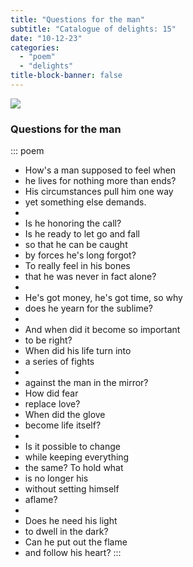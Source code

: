 ```yaml
---
title: "Questions for the man"
subtitle: "Catalogue of delights: 15"
date: "10-12-23"
categories:
  - "poem"
  - "delights"
title-block-banner: false
---
```


![](https://substackcdn.com/image/fetch/f_auto,q_auto:good,fl_progressive:steep/https%3A%2F%2Fsubstack-post-media.s3.amazonaws.com%2Fpublic%2Fimages%2F7623ee95-e21f-4cb4-b7bc-07f9bf4326c7_512x512)

### Questions for the man

::: poem
- How's a man supposed to feel when
- he lives for nothing more than ends?
- His circumstances pull him one way
- yet something else demands.
- &nbsp;
- Is he honoring the call?
- Is he ready to let go and fall
- so that he can be caught
- by forces he's long forgot?
- To really feel in his bones
- that he was never in fact alone?
- &nbsp;
- He's got money, he's got time, so why
- does he yearn for the sublime?
- &nbsp;
- And when did it become so important
- to be right?
- When did his life turn into
- a series of fights
- &nbsp;
- against the man in the mirror? 
- How did fear
- replace love?
- When did the glove
- become life itself?
- &nbsp;
- Is it possible to change
- while keeping everything
- the same? To hold what
- is no longer his 
- without setting himself 
- aflame?
- &nbsp;
- Does he need his light
- to dwell in the dark?
- Can he put out the flame
- and follow his heart?
:::
